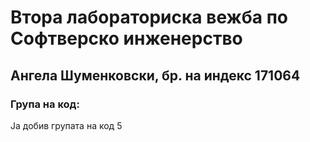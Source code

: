 # Втора лабораториска вежба по Софтверско инженерство
## Ангела Шуменковски, бр. на индекс 171064
### Група на код:
Ја добив групата на код 5
